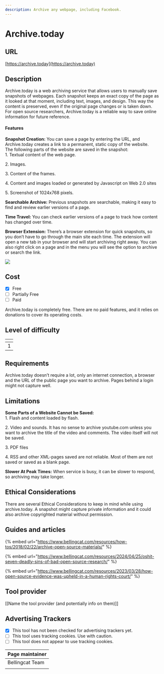 ```yaml
---
description: Archive any webpage, including Facebook.
---
```


# Archive.today

## URL

[https://archive.today](https://archive.today)

## Description

Archive.today is a web archiving service that allows users to manually save snapshots of webpages. Each snapshot keeps an exact copy of the page as it looked at that moment, including text, images, and design. This way the content is preserved, even if the original page changes or is taken down. For open source researchers, Archive.today is a reliable way to save online information for future reference.



#### Features

**Snapshot Creation:** You can save a page by entering the URL, and Archive.today creates a link to a permanent, static copy of the website.\
The following parts of the website are saved in the snapshot:\
1\. Textual content of the web page.

2\. Images.

3\. Content of the frames.

4\. Content and images loaded or generated by Javascript on Web 2.0 sites

5\. Screenshot of 1024x768 pixels.

**Searchable Archive:** Previous snapshots are searchable, making it easy to find and review earlier versions of a page.

**Time Travel:** You can check earlier versions of a page to track how content has changed over time.&#x20;

**Browser Extension:** There’s a browser extension for quick snapshots, so you don’t have to go through the main site each time. The extension will open a new tab in your browser and will start archiving right away. You can also right click on a page and in the menu you will see the option to archive or search the link.

![](https://lh7-qw.googleusercontent.com/docsz/AD\_4nXdrq2mFIlW2W9kpCJsJMO\_Nxi-Osq0LlD4XF4Dk9387XdKtUgMKj3FPafHUHPfkRlIOb1r\_EVPKVKtgBWJJE3b77QjdBQgxH52pOnbJWUiKCobJuy0kl0zDhZnd9eIEZRIgOphy3hab-jh-67YXHtVibhZo?key=N8n3IJmjukzCQxoDPVpaj1B7)



## Cost

* [x] Free
* [ ] Partially Free
* [ ] Paid

Archive.today is completely free. There are no paid features, and it relies on donations to cover its operating costs.

## Level of difficulty

<table><thead><tr><th data-type="rating" data-max="5"></th></tr></thead><tbody><tr><td>1</td></tr></tbody></table>

## Requirements

Archive.today doesn’t require a lot, only an internet connection, a browser and the URL of the public page you want to archive. Pages behind a login might not capture well.

## Limitations

**Some Parts of a Website Cannot be Saved:**\
1\. Flash and content loaded by flash.

2\. Video and sounds. It has no sense to archive youtube.com unless you want to archive the title of the video and comments. The video itself will not be saved.

3\. PDF files&#x20;

4\. RSS and other XML-pages saved are not reliable. Most of them are not saved or saved as a blank page.

**Slower At Peak Times:** When service is busy, it can be slower to respond, so archiving may take longer.





## Ethical Considerations

There are several Ethical Considerations to keep in mind while using archive.today. A snapshot might capture private information and it could also archive copyrighted material without permission.

## Guides and articles

{% embed url="https://www.bellingcat.com/resources/how-tos/2018/02/22/archive-open-source-materials/" %}

{% embed url="https://www.bellingcat.com/resources/2024/04/25/oshit-seven-deadly-sins-of-bad-open-source-research/" %}

{% embed url="https://www.bellingcat.com/resources/2023/03/28/how-open-source-evidence-was-upheld-in-a-human-rights-court/" %}

## Tool provider

\[\[Name the tool provider (and potentially info on them)]]

## Advertising Trackers

* [x] This tool has not been checked for advertising trackers yet.
* [ ] This tool uses tracking cookies. Use with caution.
* [ ] This tool does not appear to use tracking cookies.

| Page maintainer |
| --------------- |
| Bellingcat Team |
|                 |
